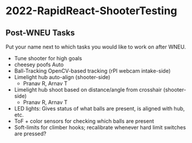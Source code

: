 # 2022-RapidReact-ShooterTesting

## Post-WNEU Tasks

Put your name next to which tasks you would like to work on after WNEU.

- Tune shooter for high goals
- cheesey poofs Auto
- Ball-Tracking OpenCV-based tracking (rPI webcam intake-side)
- Limelight hub auto-align (shooter-side)
  - Pranav R, Arnav T
- Limelight hub shoot based on distance/angle from crosshair (shooter-side)
  - Pranav R, Arnav T
- LED lights: Gives status of what balls are present, is aligned with hub, etc.
- ToF + color sensors for checking which balls are present
- Soft-limits for climber hooks; recalibrate whenever hard limit switches are pressed?
